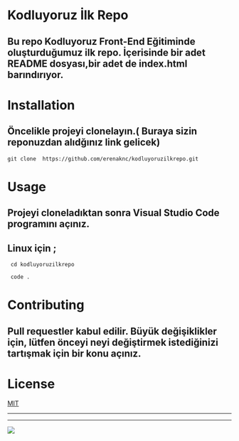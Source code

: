 # Kodluyoruz İlk Repo

## Bu repo Kodluyoruz Front-End Eğitiminde oluşturduğumuz ilk repo. İçerisinde bir adet README dosyası,bir adet de index.html barındırıyor.

# Installation

## Öncelikle projeyi clonelayın.( Buraya sizin reponuzdan alıdğınız link gelicek)

```git clone  https://github.com/erenaknc/kodluyoruzilkrepo.git```

# Usage

## Projeyi cloneladıktan sonra Visual Studio Code programını açınız.

## Linux için ;

``` cd kodluyoruzilkrepo```

``` code .```

# Contributing

## Pull requestler kabul edilir. Büyük değişiklikler için, lütfen önceyi neyi değiştirmek istediğinizi tartışmak için bir konu açınız.

# License

[MIT]()

---
---

![](https://raw.githubusercontent.com/Kodluyoruz/taskforce/main/git/odev1/figures/markdown.png)


